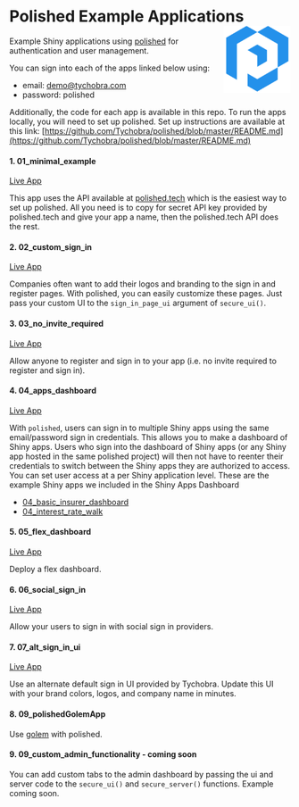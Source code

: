 # Polished Example Applications <img src="images/polished_logo_transparent.png" align="right" width="120" />

Example Shiny applications using [polished](https://github.com/Tychobra/polished) for authentication and user management.

You can sign into each of the apps linked below using:

 - email: demo@tychobra.com
 - password: polished

Additionally, the code for each app is available in this repo.  To run the apps locally, you will need to set up polished.  Set up instructions are available at this link: [https://github.com/Tychobra/polished/blob/master/README.md](https://github.com/Tychobra/polished/blob/master/README.md)

#### 1. 01_minimal_example

[Live App](https://tychobra.shinyapps.io/01_minimal_example)

This app uses the API available at <a href="https://polished.tech">polished.tech</a> which is the easiest way to set up polished.  All you need is to copy for secret API key provided by polished.tech and give your app a name, then the polished.tech API does the rest.

#### 2. 02_custom_sign_in

[Live App](https://tychobra.shinyapps.io/02_custom_sign_in)

Companies often want to add their logos and branding to the sign in and register pages.  With polished, you can easily customize these pages.  Just pass your custom UI to the `sign_in_page_ui` argument of `secure_ui()`.  

#### 3. 03_no_invite_required

[Live App](https://tychobra.shinyapps.io/03_no_invite_required)

Allow anyone to register and sign in to your app (i.e. no invite required to register and sign in).

#### 4. 04_apps_dashboard

[Live App](https://tychobra.shinyapps.io/04_apps_dashboard)

With `polished`, users can sign in to multiple Shiny apps using the same email/password sign in credentials.  This allows you to make a dashboard of Shiny apps.  Users who sign into the dashboard of Shiny apps (or any Shiny app hosted in the same polished project) will then not have to reenter their credentials to switch between the Shiny apps they are authorized to access.  You can set user access at a per Shiny application level.  These are the example Shiny apps we included in the Shiny Apps Dashboard
  - [04_basic_insurer_dashboard](https://tychobra.shinyapps.io/04_basic_insurer_dashboard)
  - [04_interest_rate_walk](https://tychobra.shinyapps.io/04_interest_rate_walk)

#### 5. 05_flex_dashboard

[Live App](https://tychobra.shinyapps.io/05_flex_dashboard)

Deploy a flex dashboard.

#### 6. 06_social_sign_in

[Live App](https://examples.social-sign-in-1.tychobra.com)

Allow your users to sign in with social sign in providers.

#### 7. 07_alt_sign_in_ui

[Live App](https://examples.social-sign-in-2.tychobra.com)

Use an alternate default sign in UI provided by Tychobra.  Update this UI with your brand colors, logos, and company name in minutes.

#### 8. 09_polishedGolemApp

Use [golem](https://github.com/ThinkR-open/golem) with polished.

#### 9. 09_custom_admin_functionality - coming soon

You can add custom tabs to the admin dashboard by passing the ui and server code to the `secure_ui()` and `secure_server()` functions.  Example coming soon.
